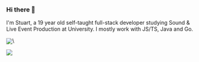 ### Hi there 👋
I'm Stuart, a 19 year old self-taught full-stack developer studying Sound & Live Event Production at University. I mostly work with JS/TS, Java and Go.

<img src="https://github-readme-stats.vercel.app/api?username=Rushmead&show_icons=true&theme=dark" align="center" />\

<img src="https://github-readme-stats.vercel.app/api/top-langs/?username=Rushmead&show_icons=true&theme=dark" align="center" />
